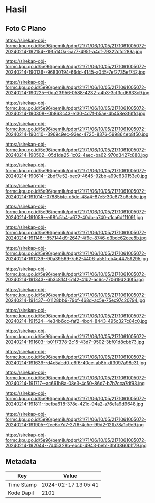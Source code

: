 # Hasil

## Foto C Plano

https://sirekap-obj-formc.kpu.go.id/5e96/pemilu/pdpr/21/71/06/10/05/2171061005072-20240214-192154--19f5140a-5a77-495f-a4cf-79322cfd289a.jpg

https://sirekap-obj-formc.kpu.go.id/5e96/pemilu/pdpr/21/71/06/10/05/2171061005072-20240214-190136--96830194-66dd-4145-a045-7ef2735ef742.jpg

https://sirekap-obj-formc.kpu.go.id/5e96/pemilu/pdpr/21/71/06/10/05/2171061005072-20240214-190225--0da23956-0588-4232-a4b3-3cf3cd6633c9.jpg

https://sirekap-obj-formc.kpu.go.id/5e96/pemilu/pdpr/21/71/06/10/05/2171061005072-20240214-190308--0b863c43-e130-4d7f-b5ae-4b458e3f6ffd.jpg

https://sirekap-obj-formc.kpu.go.id/5e96/pemilu/pdpr/21/71/06/10/05/2171061005072-20240214-190410--3969c9ec-93ec-4725-8376-599864eb8f50.jpg

https://sirekap-obj-formc.kpu.go.id/5e96/pemilu/pdpr/21/71/06/10/05/2171061005072-20240214-190502--05d1da25-1c02-4aec-ba62-970d3427c880.jpg

https://sirekap-obj-formc.kpu.go.id/5e96/pemilu/pdpr/21/71/06/10/05/2171061005072-20240214-190614--2bdf7e52-bec9-4645-92bb-a99c630153e0.jpg

https://sirekap-obj-formc.kpu.go.id/5e96/pemilu/pdpr/21/71/06/10/05/2171061005072-20240214-191014--07885bfc-d5de-48a4-87e5-30c873b6cb5c.jpg

https://sirekap-obj-formc.kpu.go.id/5e96/pemilu/pdpr/21/71/06/10/05/2171061005072-20240214-191059--e98fc5b4-a672-40db-a740-c1ca6df11091.jpg

https://sirekap-obj-formc.kpu.go.id/5e96/pemilu/pdpr/21/71/06/10/05/2171061005072-20240214-191146--857144d9-2647-4f9c-8746-d3bdc62cee8b.jpg

https://sirekap-obj-formc.kpu.go.id/5e96/pemilu/pdpr/21/71/06/10/05/2171061005072-20240214-191239--90a39569-7c62-4406-a55f-cb4c44759295.jpg

https://sirekap-obj-formc.kpu.go.id/5e96/pemilu/pdpr/21/71/06/10/05/2171061005072-20240214-191343--6b3c814f-5142-41b2-ac6c-770619d2d0f5.jpg

https://sirekap-obj-formc.kpu.go.id/5e96/pemilu/pdpr/21/71/06/10/05/2171061005072-20240214-191437--01128bb9-79bf-468d-ac5e-75ec97c20794.jpg

https://sirekap-obj-formc.kpu.go.id/5e96/pemilu/pdpr/21/71/06/10/05/2171061005072-20240214-191524--4e34b6cc-faf2-4bc4-8443-495c327c84c0.jpg

https://sirekap-obj-formc.kpu.go.id/5e96/pemilu/pdpr/21/71/06/10/05/2171061005072-20240214-191603--b01f7378-2c15-43d7-9502-3bf01d8cbb73.jpg

https://sirekap-obj-formc.kpu.go.id/5e96/pemilu/pdpr/21/71/06/10/05/2171061005072-20240214-191639--d4c5abd0-c6f6-40ce-ab8b-df3097a98c31.jpg

https://sirekap-obj-formc.kpu.go.id/5e96/pemilu/pdpr/21/71/06/10/05/2171061005072-20240214-191717--ac661b8a-08e3-4c50-86d7-b7b7cca7df93.jpg

https://sirekap-obj-formc.kpu.go.id/5e96/pemilu/pdpr/21/71/06/10/05/2171061005072-20240214-191811--befba618-378e-421c-94a2-a76e1a9d9648.jpg

https://sirekap-obj-formc.kpu.go.id/5e96/pemilu/pdpr/21/71/06/10/05/2171061005072-20240214-191905--2ee6c7d7-27f6-4c5e-99d2-12fb78a1c9e9.jpg

https://sirekap-obj-formc.kpu.go.id/5e96/pemilu/pdpr/21/71/06/10/05/2171061005072-20240214-192044--7d45328b-ebcb-4943-beb1-3bf3860b1f79.jpg


## Metadata

| Key        | Value               |
| ---------- | ------------------- |
| Time Stamp | 2024-02-17 13:05:41 |
| Kode Dapil | 2101                |



